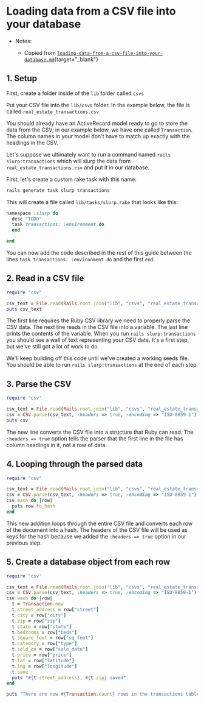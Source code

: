 # Loading data from a CSV file into your database

- Notes:

  - Copied from [`loading-data-from-a-csv-file-into-your-database.md`](https://github.com/firstdraft/appdev-chapters/blob/benp-edits/loading-data-from-a-csv-file-into-your-database.md){target="_blank"}

## 1. Setup

First, create a folder inside of the `lib` folder called `csvs`

Put your CSV file into the `lib/csvs` folder. In the example below, the file is called `real_estate_transactions.csv`

You should already have an ActiveRecord model ready to go to store the data from the CSV; in our example below, we have one called `Transaction`. The column names in your model don't have to match up exactly with the headings in the CSV.

Let's suppose we ultimately want to run a command named `rails slurp:transactions` which will slurp the data from `real_estate_transactions.csv` and put it in our database.

First, let's create a custom rake task with this name:

```bash
rails generate task slurp transactions
```

This will create a file called `lib/tasks/slurp.rake` that looks like this:

```ruby
namespace :slurp do
  desc "TODO"
  task transactions: :environment do
  end

end
```

You can now add the code described in the rest of this guide between the lines `task transactions: :environment do` and the first `end`:

## 2. Read in a CSV file

```ruby
require "csv"

csv_text = File.read(Rails.root.join("lib", "csvs", "real_estate_transactions.csv"))
puts csv_text
```

The first line requires the Ruby CSV library we need to properly parse the CSV data. The next line reads in the CSV file into a variable. The last line prints the contents of the variable. When you run `rails slurp:transactions` you should see a wall of text representing your CSV data. It's a first step, but we've still got a lot of work to do.

We'll keep building off this code until we've created a working seeds file. You should be able to run `rails slurp:transactions` at the end of each step

## 3. Parse the CSV

```ruby
require "csv"

csv_text = File.read(Rails.root.join("lib", "csvs", "real_estate_transactions.csv"))
csv = CSV.parse(csv_text, :headers => true, :encoding => "ISO-8859-1")
puts csv
```

The new line converts the CSV file into a structure that Ruby can read. The `:headers => true` option tells the parser that the first line in the file has column headings in it, not a row of data.

## 4. Looping through the parsed data

```ruby
require "csv"

csv_text = File.read(Rails.root.join("lib", "csvs", "real_estate_transactions.csv"))
csv = CSV.parse(csv_text, :headers => true, :encoding => "ISO-8859-1")
csv.each do |row|
  puts row.to_hash
end
```

This new addition loops through the entire CSV file and converts each row of the document into a hash. The headers of the CSV file will be used as keys for the hash because we added the `:headers => true` option in our previous step.

## 5. Create a database object from each row

```ruby
require "csv"

csv_text = File.read(Rails.root.join("lib", "csvs", "real_estate_transactions.csv"))
csv = CSV.parse(csv_text, :headers => true, :encoding => "ISO-8859-1")
csv.each do |row|
  t = Transaction.new
  t.street_address = row["street"]
  t.city = row["city"]
  t.zip = row["zip"]
  t.state = row["state"]
  t.bedrooms = row["beds"]
  t.square_feet = row["sq_feet"]
  t.category = row["type"]
  t.sold_on = row["sale_date"]
  t.price = row["price"]
  t.lat = row["latitude"]
  t.lng = row["longitude"]
  t.save
  puts "#{t.street_address}, #{t.zip} saved"
end

puts "There are now #{Transaction.count} rows in the transactions table"
```
